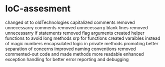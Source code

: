 # IoC-assesment

changed ot to oldTechnologies
capitalized comments
removed unnecessarry comments
removed unnecessarry blank lines
removed unnecessarry if statements
removed flag arguments
created helper functions to avoid long methods
srp for functions
created varaibles instead of magic numbers
encapsulated logic in private methods  promoting better separation of concerns
improved naming conventions removed commented-out code and made methods more readable
enhanced exception handling for better error reporting and debugging
